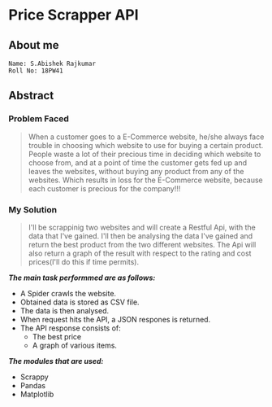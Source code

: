 # Price Scrapper API

## About me
```
Name: S.Abishek Rajkumar
Roll No: 18PW41
```

## Abstract

### Problem Faced

> When a customer goes to a E-Commerce website, he/she always face trouble in choosing which website to use for buying a certain product. People waste a lot of their precious time in deciding which website to choose from, and at a point of time the customer gets fed up and leaves the websites, without buying any product from any of the websites. Which results in loss for the E-Commerce website, because each customer is precious for the company!!!

### My Solution

> I'll be scrappinig two websites and will create a Restful Api, with the data that I've gained. I'll then be analysing the data I've gained and return the best product from the two different websites. The Api will also return a graph of the result with respect to the rating and cost prices(I'll do this if time permits).

***The main task performmed are as follows:***
  - A Spider crawls the website.
  - Obtained data is stored as CSV file.
  - The data is then analysed.
  - When request hits the API, a JSON respones is returned.
  - The API response consists of:
     - The best price
     - A graph of various items.

***The modules that are used:***
  - Scrappy
  - Pandas
  - Matplotlib
